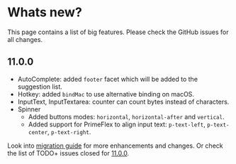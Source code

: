 # Whats new?

This page contains a list of big features. Please check the GitHub issues for all changes.

## 11.0.0

  * AutoComplete: added `footer` facet which will be added to the suggestion list.
  * Hotkey: added `bindMac` to use alternative binding on macOS.
  * InputText, InputTextarea: counter can count bytes instead of characters.
  * Spinner
    * Added buttons modes: `horizontal`, `horizontal-after` and `vertical`.
    * Added support for PrimeFlex to align input text: `p-text-left`, `p-text-center`, `p-text-right`.

Look into [migration guide](https://primefaces.github.io/primefaces/11_0_0/#/../migrationguide/11_0_0) for more enhancements and changes.
Or check the list of TODO+ issues closed for [11.0.0](https://github.com/primefaces/primefaces/issues?q=is%3Aclosed+milestone%3A11.0.0).
